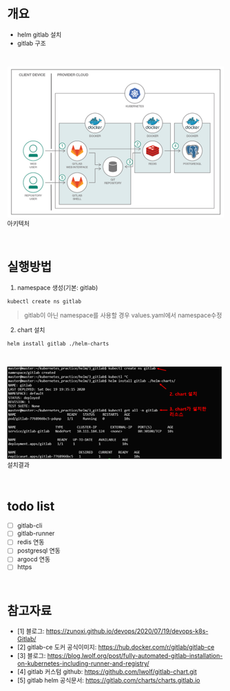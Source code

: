# 개요
* helm gitlab 설치
* gitlab 구조

<br>

![](imgs/gitlab_구조.png)
아키텍처

<br>

# 실행방법
1. namespace 생성(기본: gitlab)
```
kubectl create ns gitlab
```
> gitlab이 아닌 namespace를 사용할 경우 values.yaml에서 namespace수정
2. chart 설치
```
helm install gitlab ./helm-charts
```

<br>

![](imgs/설치결과.png)
설치결과

<br>

# todo list
* [ ] gitlab-cli
* [ ] gitlab-runner
* [ ] redis 연동
* [ ] postgresql 연동
* [ ] argocd 연동
* [ ] https

<br>

# 참고자료
* [1] 블로그: https://zunoxi.github.io/devops/2020/07/19/devops-k8s-Gitlab/
* [2] gitlab-ce 도커 공식이미지: https://hub.docker.com/r/gitlab/gitlab-ce
* [3] 블로그: https://blog.lwolf.org/post/fully-automated-gitlab-installation-on-kubernetes-including-runner-and-registry/
* [4] gitlab 커스텀 github: https://github.com/lwolf/gitlab-chart.git
* [5] gitlab helm 공식문서: https://gitlab.com/charts/charts.gitlab.io
